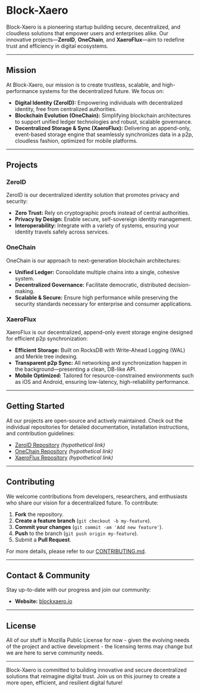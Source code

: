 # Block-Xaero

Block-Xaero is a pioneering startup building secure, decentralized, and cloudless solutions that empower users and enterprises alike. Our innovative projects—**ZeroID**, **OneChain**, and **XaeroFlux**—aim to redefine trust and efficiency in digital ecosystems.

---

## Mission

At Block-Xaero, our mission is to create trustless, scalable, and high-performance systems for the decentralized future. We focus on:
- **Digital Identity (ZeroID):** Empowering individuals with decentralized identity, free from centralized authorities.
- **Blockchain Evolution (OneChain):** Simplifying blockchain architectures to support unified ledger technologies and robust, scalable governance.
- **Decentralized Storage & Sync (XaeroFlux):** Delivering an append-only, event-based storage engine that seamlessly synchronizes data in a p2p, cloudless fashion, optimized for mobile platforms.

---

## Projects

### ZeroID
ZeroID is our decentralized identity solution that promotes privacy and security:
- **Zero Trust:** Rely on cryptographic proofs instead of central authorities.
- **Privacy by Design:** Enable secure, self-sovereign identity management.
- **Interoperability:** Integrate with a variety of systems, ensuring your identity travels safely across services.

### OneChain
OneChain is our approach to next-generation blockchain architectures:
- **Unified Ledger:** Consolidate multiple chains into a single, cohesive system.
- **Decentralized Governance:** Facilitate democratic, distributed decision-making.
- **Scalable & Secure:** Ensure high performance while preserving the security standards necessary for enterprise and consumer applications.

### XaeroFlux
XaeroFlux is our decentralized, append-only event storage engine designed for efficient p2p synchronization:
- **Efficient Storage:** Built on RocksDB with Write-Ahead Logging (WAL) and Merkle tree indexing.
- **Transparent p2p Sync:** All networking and synchronization happen in the background—presenting a clean, DB-like API.
- **Mobile Optimized:** Tailored for resource-constrained environments such as iOS and Android, ensuring low-latency, high-reliability performance.

---

## Getting Started

All our projects are open-source and actively maintained. Check out the individual repositories for detailed documentation, installation instructions, and contribution guidelines:

- [ZeroID Repository](https://github.com/block-xaero/zeroid) *(hypothetical link)*
- [OneChain Repository](https://github.com/block-xaero/onechain) *(hypothetical link)*
- [XaeroFlux Repository](https://github.com/block-xaero/xaeroflux) *(hypothetical link)*

---

## Contributing

We welcome contributions from developers, researchers, and enthusiasts who share our vision for a decentralized future. To contribute:
1. **Fork** the repository.
2. **Create a feature branch** (`git checkout -b my-feature`).
3. **Commit your changes** (`git commit -am 'Add new feature'`).
4. **Push** to the branch (`git push origin my-feature`).
5. Submit a **Pull Request**.

For more details, please refer to our [CONTRIBUTING.md](CONTRIBUTING.md).

---

## Contact & Community

Stay up-to-date with our progress and join our community:
- **Website:** [blockxaero.io](https://blockxaero.io) 

---

## License

All of our stuff is Mozilla Public License for now - given the evolving needs of the project
and active development - the licensing terms may change but we are here to serve community needs.

---

Block-Xaero is committed to building innovative and secure decentralized solutions that reimagine digital trust. Join us on this journey to create a more open, efficient, and resilient digital future!
